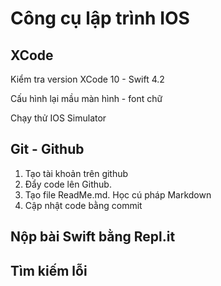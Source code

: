 # Công cụ lập trình IOS

## XCode
Kiểm tra version XCode 10 - Swift 4.2

Cấu hình lại mầu màn hình - font chữ

Chạy thử IOS Simulator

## Git - Github
1. Tạo tài khoản trên github
2. Đẩy code lên Github.
3. Tạo file ReadMe.md. Học cú pháp Markdown
4. Cập nhật code bằng commit

## Nộp bài Swift bằng Repl.it

## Tìm kiếm lỗi

